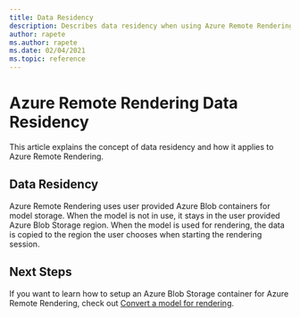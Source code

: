 ```yaml
---
title: Data Residency
description: Describes data residency when using Azure Remote Rendering
author: rapete
ms.author: rapete
ms.date: 02/04/2021
ms.topic: reference
---
```


# Azure Remote Rendering Data Residency 
This article explains the concept of data residency and how it applies to Azure Remote Rendering. 

## Data Residency 
Azure Remote Rendering uses user provided Azure Blob containers for model storage. When the model is not in use, it stays in the user provided Azure Blob Storage region. When the model is used for rendering, the data is copied to the region the user chooses when starting the rendering session.

## Next Steps
If you want to learn how to setup an Azure Blob Storage container for Azure Remote Rendering, check out [Convert a model for rendering](../quickstarts/convert-model.md).
